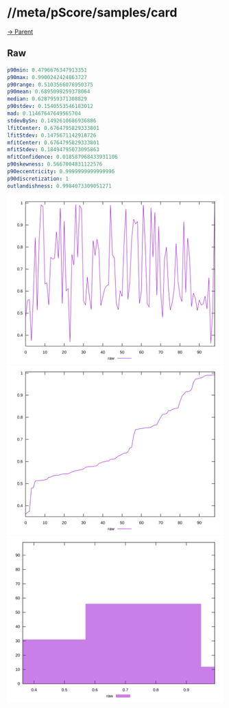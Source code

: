 
# //meta/pScore/samples/card

[→ Parent](../..)


## Raw


```yaml
p90min: 0.4796676347913351
p90max: 0.9900242424863727
p90range: 0.5103566076950375
p90mean: 0.6895099259378064
median: 0.6287959371308829
p90stdev: 0.1540553546183012
mad: 0.11467647649565704
stdevBySn: 0.1492610686936886
lfitCenter: 0.6764795829333801
lfitStdev: 0.1475671142918726
mfitCenter: 0.6764795829333801
mfitStdev: 0.18494795073095863
mfitConfidence: 0.018587968433931106
p90skewness: 0.5667004831122576
p90eccentricity: 0.9999999999999996
p90discretization: 1
outlandishness: 0.9984073309051271

```

![PLOT: raw-values](./raw/values.svg)![PLOT: raw-sorted](./raw/sorted.svg)![PLOT: raw-histogram](./raw/histogram.svg)